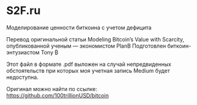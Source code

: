 # S2F.ru

Моделирование ценности биткоина с учетом дефицита

Перевод оригинальной статьи Modeling Bitcoin’s Value with Scarcity, опубликованной ученым — экономистом PlanB
Подготовлен биткоин-энтузиастом Tony ₿

Этот файл в формате .pdf выложен на случай непредвиденных обстоятельств при которых моя учетная запись Medium будет недоступна.

Оригинал можно найти по ссылке: https://github.com/100trillionUSD/bitcoin
